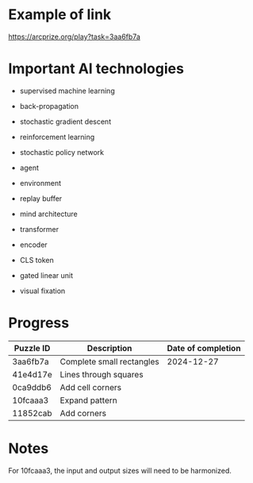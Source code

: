 

# Example of link

https://arcprize.org/play?task=3aa6fb7a

# Important AI technologies

- supervised machine learning
- back-propagation
- stochastic gradient descent

- reinforcement learning
- stochastic policy network
- agent
- environment
- replay buffer

- mind architecture
- transformer
- encoder
- CLS token
- gated linear unit

- visual fixation

# Progress

| **Puzzle ID** | **Description** | **Date of completion** |
|---------------|-----------------|------------------------|
| 3aa6fb7a      | Complete small rectangles  | 2024-12-27 |
| 41e4d17e      | Lines through squares |  |  
| 0ca9ddb6      | Add cell corners |  |
| 10fcaaa3      | Expand pattern | |
| 11852cab      | Add corners    | |

# Notes

For 10fcaaa3, the input and output sizes will need to be harmonized.

